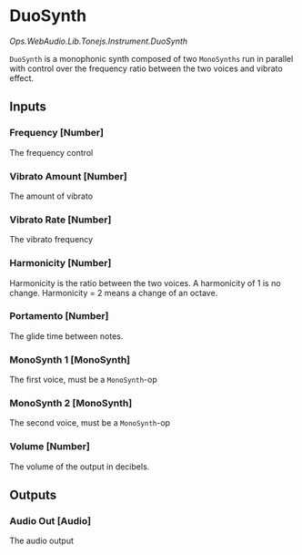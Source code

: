 # DuoSynth

*Ops.WebAudio.Lib.Tonejs.Instrument.DuoSynth*  

`DuoSynth` is a monophonic synth composed of two `MonoSynths` run in parallel with control over the frequency ratio between the two voices and vibrato effect.

## Inputs

### Frequency [Number]

The frequency control

### Vibrato Amount [Number]

The amount of vibrato

### Vibrato Rate [Number]

The vibrato frequency

### Harmonicity [Number]

Harmonicity is the ratio between the two voices. A harmonicity of 1 is no change. Harmonicity = 2 means a change of an octave.

### Portamento [Number]

The glide time between notes.

### MonoSynth 1 [MonoSynth]

The first voice, must be a `MonoSynth`-op

### MonoSynth 2 [MonoSynth]

The second voice, must be a `MonoSynth`-op

### Volume [Number]

The volume of the output in decibels.

## Outputs

### Audio Out [Audio]

The audio output